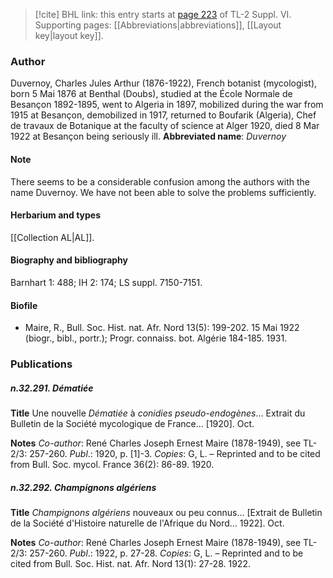 > [!cite] BHL link: this entry starts at [page 223](https://www.biodiversitylibrary.org/page/33260211) of TL-2 Suppl. VI.
> Supporting pages: [[Abbreviations|abbreviations]], [[Layout key|layout key]].

### Author

Duvernoy, Charles Jules Arthur (1876-1922), French botanist (mycologist), born 5 Mai 1876 at Benthal (Doubs), studied at the École Normale de Besançon 1892-1895, went to Algeria in 1897, mobilized during the war from 1915 at Besançon, demobilized in 1917, returned to Boufarik (Algeria), Chef de travaux de Botanique at the faculty of science at Alger 1920, died 8 Mar 1922 at Besançon being seriously ill. 
**Abbreviated name**: *Duvernoy*

#### Note

There seems to be a considerable confusion among the authors with the name Duvernoy. We have not been able to solve the problems sufficiently.

#### Herbarium and types

[[Collection AL|AL]].

#### Biography and bibliography

Barnhart 1: 488; IH 2: 174; LS suppl. 7150-7151.

#### Biofile

- Maire, R., Bull. Soc. Hist. nat. Afr. Nord 13(5): 199-202. 15 Mai 1922 (biogr., bibl., portr.); Progr. connaiss. bot. Algérie 184-185. 1931.

### Publications

##### n.32.291. Dématiée

**Title**
Une nouvelle *Dématiée* à *conidies pseudo-endogènes*... Extrait du Bulletin de la Société mycologique de France... \[1920\]. Oct.

**Notes**
*Co-author*: René Charles Joseph Ernest Maire (1878-1949), see TL-2/3: 257-260.
*Publ*.: 1920, p. \[1\]-3. *Copies*: G, L. – Reprinted and to be cited from Bull. Soc. mycol. France 36(2): 86-89. 1920.

##### n.32.292. Champignons algériens

**Title**
*Champignons algériens* nouveaux ou peu connus... \[Extrait de Bulletin de la Société d'Histoire naturelle de l'Afrique du Nord... 1922\]. Oct.

**Notes**
*Co-author*: René Charles Joseph Ernest Maire (1878-1949), see TL-2/3: 257-260.
*Publ*.: 1922, p. 27-28. *Copies*: G, L. – Reprinted and to be cited from Bull. Soc. Hist. nat. Afr. Nord 13(1): 27-28. 1922.

